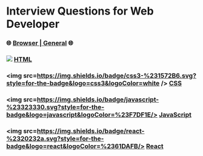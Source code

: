 # Interview Questions for Web Developer

### :globe_with_meridians: [Browser | General](./questions/browser.md) :globe_with_meridians:

### <img src="https://img.shields.io/badge/html5-%23E34F26.svg?style=for-the-badge&logo=html5&logoColor=white"/> [HTML](./questions/html.md)

### <img src=https://img.shields.io/badge/css3-%231572B6.svg?style=for-the-badge&logo=css3&logoColor=white /> [CSS](./questions/css.md)

### <img src=https://img.shields.io/badge/javascript-%23323330.svg?style=for-the-badge&logo=javascript&logoColor=%23F7DF1E/> [JavaScript](./questions/js.md)

### <img src=https://img.shields.io/badge/react-%2320232a.svg?style=for-the-badge&logo=react&logoColor=%2361DAFB/> [React](./questions/react.md)
